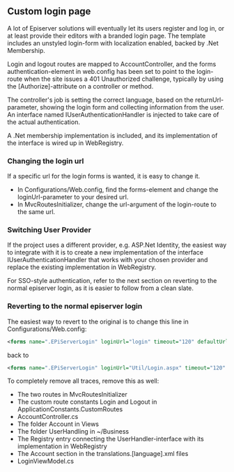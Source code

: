 ## Custom login page

A lot of Episerver solutions will eventually let its users register and log in, or at least provide their editors with a branded login page.
The template includes an unstyled login-form with localization enabled, backed by .Net Membership.

Login and logout routes are mapped to AccountController, and the forms authentication-element in web.config has been set to point to the login-route when the site issues a 401 Unauthorized challenge, typically by using the [Authorize]-attribute on a controller or method.

The controller's job is setting the correct language, based on the returnUrl-parameter, showing the login form and collecting information from the user.
An interface named IUserAuthenticationHandler is injected to take care of the actual authentication.

A .Net membership implementation is included, and its implementation of the interface is wired up in WebRegistry.

### Changing the login url
If a specific url for the login forms is wanted, it is easy to change it.

- In Configurations/Web.config, find the forms-element and change the loginUrl-parameter to your desired url.
- In MvcRoutesInitializer, change the url-argument of the login-route to the same url.

### Switching User Provider
If the project uses a different provider, e.g. ASP.Net Identity, the easiest way to integrate with it is to create a new implementation of the interface IUserAuthenticationHandler that works with your chosen provider and replace the existing implementation in WebRegistry.

For SSO-style authentication, refer to the next section on reverting to the normal episerver login, as it is easier to follow from a clean slate.

### Reverting to the normal episerver login

The easiest way to revert to the original is to change this line in Configurations/Web.config:

```xml
<forms name=".EPiServerLogin" loginUrl="login" timeout="120" defaultUrl="~/" />
```

back to

```xml
<forms name=".EPiServerLogin" loginUrl="Util/Login.aspx" timeout="120" defaultUrl="~/" />
```

To completely remove all traces, remove this as well:

- The two routes in MvcRoutesInitializer 
- The custom route constants Login and Logout in ApplicationConstants.CustomRoutes
- AccountController.cs
- The folder Account in Views
- The folder UserHandling in ~/Business
- The Registry entry connecting the UserHandler-interface with its implementation in WebRegistry
- The Account section in the translations.[language].xml files
- LoginViewModel.cs
